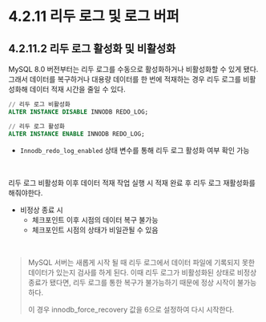 # 4.2.11 리두 로그 및 로그 버퍼

## 4.2.11.2 리두 로그 활성화 및 비활성화

MySQL 8.0 버전부터는 리두 로그를 수동으로 활성화하거나 비활성화할 수 있게 됐다. 그래서 데이터를 복구하거나 대용량 데이터를 한 번에 적재하는 경우 리두 로그를 비활성화해 데이터 적재 시간을 줄일 수 있다.

```sql
// 리두 로그 비활성화
ALTER INSTANCE DISABLE INNODB REDO_LOG;

// 리두 로그 활성화
ALTER INSTANCE ENABLE INNODB REDO_LOG;
```

- `Innodb_redo_log_enabled` 상태 변수를 통해 리두 로그 활성화 여부 확인 가능

<br>

리두 로그 비활성화 이후 데이터 적재 작업 실행 시 적재 완료 후 리두 로그 재활성화를 해줘야한다.
  - 비정상 종료 시 
    - 체크포인트 이후 시점의 데이터 복구 불가능
    - 체크포인트 시점의 상태가 비일관될 수 있음

<br>

> MySQL 서버는 새롭게 시작 될 때 리두 로그에서 데이터 파일에 기록되지 못한 데이터가 있는지 검사를 하게 된다. 이때 리두 로그가 비활성화된 상태로 비정상 종료가 됐다면, 리두 로그를 통한 복구가 불가능하기 때문에 정상 시작이 불가능하다.
> 
>  이 경우 innodb_force_recovery 값을 6으로 설정하여 다시 시작한다.